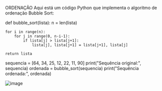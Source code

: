 ORDENAÇÃO
Aqui está um código Python que implementa o algoritmo de ordenação Bubble Sort:

def bubble_sort(lista):
    n = len(lista)
    
    for i in range(n):
        for j in range(0, n-i-1):
            if lista[j] > lista[j+1]:
                lista[j], lista[j+1] = lista[j+1], lista[j]
    
    return lista

sequencia = [64, 34, 25, 12, 22, 11, 90]
print("Sequência original:", sequencia)
ordenada = bubble_sort(sequencia)
print("Sequência ordenada:", ordenada)

![image](https://github.com/user-attachments/assets/19c75ad5-91d5-49e1-9dd4-358b16474605)
